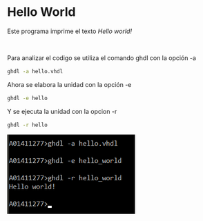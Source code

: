 # Hello World

Este programa imprime el texto *Hello world!*

<br>

Para analizar el codigo se utiliza el comando ghdl con la opción -a
```sh
ghdl -a hello.vhdl
```
Ahora se elabora la unidad con la opción -e
```sh
ghdl -e hello
```
Y se ejecuta la unidad con la opcion -r
```sh
ghdl -r hello
```

![Terminal](https://raw.githubusercontent.com/JonathanDNdc/Practica1/master/HelloWorld/Terminal.png)
